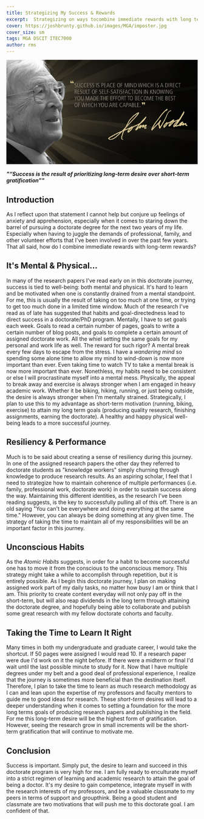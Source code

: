```yaml
---
title: Strategizing My Success & Rewards
excerpt:  Strategizing on ways tocombine immediate rewards with long term rewards (Journal Entry 3)
cover: https://joshbrunty.github.io/images/MGA/imposter.jpg
cover_size: sm
tags: MGA DSCIT ITEC7000
author: rms
---
```


![Image](/images/MGA/woodensuccess.jpg)

***"“Success is the result of prioritizing long-term desire over short-term gratification”"***

## Introduction 
As I reflect upon that statement I cannot help but conjure up feelings of anxiety and apprehension, especially when it comes to staring down the barrel of pursuing a doctorate degree for the next two years of my life. Especially when having to juggle the demands of professional, family, and other volunteer efforts that I've been involved in over the past few years. That all said, how do I combine immediate rewards with long-term rewards?

## It's Mental & Physical...
In many of the research papers I've read early on in this doctorate journey, success is tied to well-being: both mental and physical. It's hard to learn and be motivated when one is constantly drained from a mental standpoint. For me, this is usually the result of taking on too much at one time, or trying to get too much done in a limited time window. Much of the research I've read as of late has suggested that habits and goal-directedness lead to direct success in a doctorate/PhD program. Mentally, I have to set goals each week. Goals to read a certain number of pages, goals to write a certain number of blog posts, and goals to complete a certain amount of assigned doctorate work. All the whiel setting the same goals for my personal and work life as well. The reward for such rigor? A mental break every few days to escape from the stress. I have a *wandering mind* so spending some alone time to allow my mind to wind-down is now more important than ever. Even taking time to watch TV to take a mental break is now more important than ever. Nonethless, my habits need to be consistent or else I will procrastinate myself into a mental mess. Physically, the appeal to break away and exercise is always stronger when I am engaged in heavy academic work. Whether it be biking, hiking, running, or just being outside, the desire is always stronger when I'm mentally strained. Strategically, I plan to use this to my advantage as short-term motivation (running, biking, exercise) to attain my long term goals (producing quality research, finishing assignments, earning the doctorate). A healthy and happy physical well-being leads to a more successful journey.

## Resiliency & Performance
Much is to be said about creating a sense of resiliency during this journey. In one of the assigned research papers the other day they referred to doctorate students as "knowledge workers" simply churning through knowledge to produce research results. As an aspiring scholar, I feel that I need to strategize how to maintain coherence of multiple performances (i.e. family, professional work, doctorate work) in order to sustain success along the way. Maintaining this different identities, as the research I've been reading suggests, is the key to successfully pulling all of this off. There is an old saying "You can't be everywhere and doing everything at the same time." However, you can always be doing something at any given time. The strategy of taking the time to maintain all of my responsibilities will be an important factor in this journey.

## Unconscious Habits
As the *Atomic Habits* suggests, in order for a habit to become successful one has to move it from the conscious to the unconscious memory. This strategy might take a while to accomplish through repetition, but it is entirely possible. As I begin this doctorate journey, I plan on making assigned work part of my daily tasks, no matter how busy I am or think that I am. This priority to create content everyday will not only pay off in the short-term, but will also reap dividends in the long term through attaining the doctorate degree, and hopefully being able to collaborate and publish some great research with my fellow doctorate cohorts and faculty. 

## Taking the Time to Learn It Right
Many times in both my undergraduate and graduate career, I would take the shortcut. If 50 pages were assigned I would read 10. If a research paper were due I'd work on it the night before. If there were a midterm or final I'd wait until the last possible minute to study for it. Now that I have multiple degrees under my belt and a good deal of professional experience, I realize that the journey is sometimes more beneficial than the destination itself. Therefore, I plan to take the time to learn as much research methodology as I can and lean upon the expertise of my professors and faculty mentors to guide me to good ideas for research. These *short-term* desires will lead to a deeper understanding when it comes to setting a foundation for the more long terms goals of producing research papers and publishing in the field. For me this long-term desire will be the highest form of gratification. However, seeing the research grow in small increments will be the short-term gratification that will continue to motivate me.

## Conclusion
Success is important. Simply put, the desire to learn and succeed in this doctorate program is very high for me. I am fully ready to enculturate myself into a strict regimen of learning and academic research to attain the goal of being a doctor. It's my desire to gain competence, integrate myself in with the research interests of my professors, and be a valuable classmate to my peers in terms of support and groupthink. Being a good student and classmate are two motivations that will push me to this doctorate goal. I am confident of that. 

